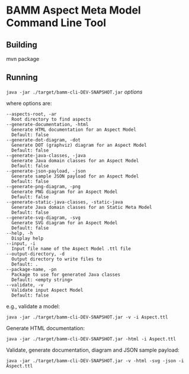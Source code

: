 # BAMM Aspect Meta Model Command Line Tool

## Building

mvn package

## Running

`java -jar ./target/bamm-cli-DEV-SNAPSHOT.jar` _options_

where options are:

```
--aspects-root, -ar
  Root directory to find aspects
--generate-documentation, -html
  Generate HTML documentation for an Aspect Model
  Default: false
--generate-dot-diagram, -dot
  Generate DOT (graphviz) diagram for an Aspect Model
  Default: false
--generate-java-classes, -java
  Generate Java domain classes for an Aspect Model
  Default: false
--generate-json-payload, -json
  Generate sample JSON payload for an Aspect Model
  Default: false
--generate-png-diagram, -png
  Generate PNG diagram for an Aspect Model
  Default: false
--generate-static-java-classes, -static-java
  Generate Java domain classes for an Static Meta Model
  Default: false
--generate-svg-diagram, -svg
  Generate SVG diagram for an Aspect Model
  Default: false
--help, -h
  Display help
--input, -i
  Input file name of the Aspect Model .ttl file
--output-directory, -d
  Output directory to write files to
  Default: .
--package-name, -pn
  Package to use for generated Java classes
  Default: <empty string>
--validate, -v
  Validate input Aspect Model
  Default: false
```

e.g., validate a model:

`java -jar ./target/bamm-cli-DEV-SNAPSHOT.jar -v -i Aspect.ttl`

Generate HTML documentation:

`java -jar ./target/bamm-cli-DEV-SNAPSHOT.jar -html -i Aspect.ttl`

Validate, generate documentation, diagram and JSON sample payload:

`java -jar ./target/bamm-cli-DEV-SNAPSHOT.jar -v -html -svg -json -i Aspect.ttl`
